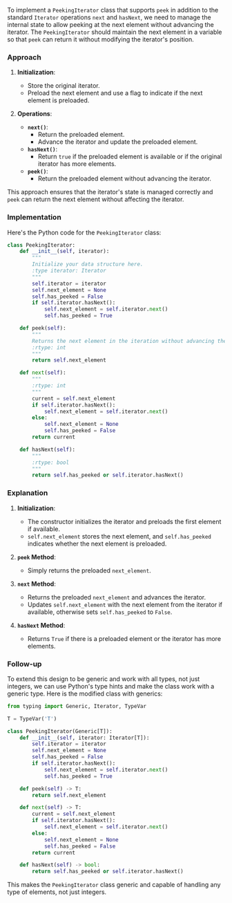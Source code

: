 To implement a `PeekingIterator` class that supports `peek` in addition to the standard `Iterator` operations `next` and `hasNext`, we need to manage the internal state to allow peeking at the next element without advancing the iterator. The `PeekingIterator` should maintain the next element in a variable so that `peek` can return it without modifying the iterator's position.

### Approach

1. **Initialization**:
   - Store the original iterator.
   - Preload the next element and use a flag to indicate if the next element is preloaded.

2. **Operations**:
   - **`next()`**:
     - Return the preloaded element.
     - Advance the iterator and update the preloaded element.
   - **`hasNext()`**:
     - Return `true` if the preloaded element is available or if the original iterator has more elements.
   - **`peek()`**:
     - Return the preloaded element without advancing the iterator.

This approach ensures that the iterator's state is managed correctly and `peek` can return the next element without affecting the iterator.

### Implementation

Here's the Python code for the `PeekingIterator` class:

```python
class PeekingIterator:
    def __init__(self, iterator):
        """
        Initialize your data structure here.
        :type iterator: Iterator
        """
        self.iterator = iterator
        self.next_element = None
        self.has_peeked = False
        if self.iterator.hasNext():
            self.next_element = self.iterator.next()
            self.has_peeked = True

    def peek(self):
        """
        Returns the next element in the iteration without advancing the iterator.
        :rtype: int
        """
        return self.next_element

    def next(self):
        """
        :rtype: int
        """
        current = self.next_element
        if self.iterator.hasNext():
            self.next_element = self.iterator.next()
        else:
            self.next_element = None
            self.has_peeked = False
        return current

    def hasNext(self):
        """
        :rtype: bool
        """
        return self.has_peeked or self.iterator.hasNext()
```

### Explanation

1. **Initialization**:
   - The constructor initializes the iterator and preloads the first element if available.
   - `self.next_element` stores the next element, and `self.has_peeked` indicates whether the next element is preloaded.

2. **`peek` Method**:
   - Simply returns the preloaded `next_element`.

3. **`next` Method**:
   - Returns the preloaded `next_element` and advances the iterator.
   - Updates `self.next_element` with the next element from the iterator if available, otherwise sets `self.has_peeked` to `False`.

4. **`hasNext` Method**:
   - Returns `True` if there is a preloaded element or the iterator has more elements.

### Follow-up

To extend this design to be generic and work with all types, not just integers, we can use Python's type hints and make the class work with a generic type. Here is the modified class with generics:

```python
from typing import Generic, Iterator, TypeVar

T = TypeVar('T')

class PeekingIterator(Generic[T]):
    def __init__(self, iterator: Iterator[T]):
        self.iterator = iterator
        self.next_element = None
        self.has_peeked = False
        if self.iterator.hasNext():
            self.next_element = self.iterator.next()
            self.has_peeked = True

    def peek(self) -> T:
        return self.next_element

    def next(self) -> T:
        current = self.next_element
        if self.iterator.hasNext():
            self.next_element = self.iterator.next()
        else:
            self.next_element = None
            self.has_peeked = False
        return current

    def hasNext(self) -> bool:
        return self.has_peeked or self.iterator.hasNext()
```

This makes the `PeekingIterator` class generic and capable of handling any type of elements, not just integers.
